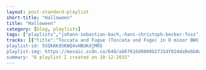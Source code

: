 ```yaml
---
layout: post-standard-playlist
short-title: "Halloween"
title: "Halloween"
category: [blog, playlists]
tags: ["playlists","johann-sebastian-bach,-hans-christoph-becker-foss","sam-the-sham-&-the-pharaohs","jace-everett","the-clovers","rob-zombie","michael-jackson","ac/dc","yeah-yeah-yeahs","the-charlie-daniels-band","jack-marshall","nick-cave-&-the-bad-seeds","bernard-herrmann","bernard-herrmann","drowning-pool","prague-symphony-orchestra,-modest-mussorgsky,-jiří-bělohlávek","disturbed","creedence-clearwater-revival","carl-orff","rosemary-clooney","calibretto","cab-calloway","stevie-wonder","various-artists","the-doors","bobby-\"boris\"-pickett,-the-crypt-kickers","the-rolling-stones","fabrizio-ferrari,-andrew-greene,-jun-yi-ma,-tasmanian-symphony-orchestra","johnny-otis,-marci-lee","prairie-ramblers","blue-öyster-cult","russ-garcia","screamin'-jay-hawkins","harley-poe","kay-starr","richard-o'brien,-patricia-quinn,-nell-campbell","ray-parker-jr.","rick-james","duck-sauce","love-spit-love","say-hi","the-cranberries","shakira","kesha","britney-spears","outkast,-kelis","franz-ferdinand","talking-heads","darling-violetta","johannes-brahms","the-black-keys","sam-the-sham-&-the-pharaohs","ozzy-osbourne","misfits","the-who","the-white-stripes","starlight-mints","kanye-west,-jay-z,-rick-ross,-nicki-minaj,-bon-iver","jerry-goldsmith","godsmack","the-zutons","say-hi","the-features","the-coral","the-dead-weather","putney-dandridge","slayer","metalocalypse:-dethklok","johnny-cash","wolfgang-amadeus-mozart","calibretto","mudvayne","marilyn-manson","dead-or-alive","the-budos-band","pyotr-ilyich-tchaikovsky,-london-symphony-orchestra,-andré-previn","korn","marilyn-manson","marilyn-manson","nicki-minaj,-eminem","metallica","metalocalypse:-dethklok","rob-zombie","calibretto","the-coral","calibretto","rob-zombie","cream","starlight-mints","calibretto","no-doubt","metalocalypse:-dethklok","tenacious-d","harley-poe,-joe-whiteford","the-coral","the-features","the-golden-orchestra","harley-poe","the-dead-weather","nine-inch-nails","rammstein","seether","slipknot","rammstein","vic-mizzy-and-his-orchestra-and-chorus","starlight-mints","edvard-grieg,-wdr-sinfonieorchester-köln,-eivind-aadland","frédéric-chopin","harley-poe,-joe-whiteford","someone-still-loves-you-boris-yeltsin","jeff-alexander,-alfred-hitchcock","danny-elfman","patrick-stewart","the-citizens-of-halloween","danny-elfman","danny-elfman","danny-elfman","cast---the-nightmare-before-christmas,-danny-elfman","danny-elfman","cast---the-nightmare-before-christmas,-danny-elfman","danny-elfman,-paul-reubens,-catherine-o'hara","the-citizens-of-halloween,-danny-elfman","danny-elfman","ed-ivory,-ken-page","catherine-o'hara","danny-elfman","danny-elfman","danny-elfman","danny-elfman,-catherine-o'hara,-the-citizens-of-halloween","danny-elfman","danny-elfman","mark-dekoda","the-meteors","tegan-and-sara","neutral-milk-hotel","flight-of-the-conchords","modest-mouse","the-aquabats!","the-aquabats!","timber-timbre","dave-kennedy-&-the-ambassadors","eagles","focus"]
tracks: [{"title":"Toccata and Fugue (Toccata und Fuge) in D minor BWV 565 (Bach)","album":"The Greatest Bach Collection, Vol. 3","artists":"Johann Sebastian Bach, Hans Christoph Becker-Foss"},{"title":"Lil' Red Riding Hood","album":"20th Century Masters: The Millennium Collection: Best Of Sam The Sham & The Pharaohs","artists":"Sam The Sham & The Pharaohs"},{"title":"Bad Things - Soundtrack Version","album":"TRUE BLOOD: Music from the HBO® Original Series","artists":"Jace Everett"},{"title":"Love Potion No. 9","album":"United Artists Black Singles 1959-1967: ''Motor City To Central Park''","artists":"The Clovers"},{"title":"Dragula","album":"Best Of/20th Century","artists":"Rob Zombie"},{"title":"Thriller","album":"Thriller","artists":"Michael Jackson"},{"title":"Highway to Hell","album":"Highway to Hell","artists":"AC/DC"},{"title":"Heads Will Roll","album":"It's Blitz! (Deluxe Edition)","artists":"Yeah Yeah Yeahs"},{"title":"The Devil Went Down to Georgia","album":"The Essential Charlie Daniels Band","artists":"The Charlie Daniels Band"},{"title":"The Munsters","album":"Hawaii Five O: The 20 Greatest Tv Themes of All Time Including Batman, Mission Impossible, Star Trek, The Twilight Zone, The Flintstones, The Jetsons, And More!","artists":"Jack Marshall"},{"title":"Red Right Hand","album":"Let Love In","artists":"Nick Cave & The Bad Seeds"},{"title":"Prelude","album":"Psycho: Alfred Hitchcock (Complete Original Soundtrack)","artists":"Bernard Herrmann"},{"title":"The Murder","album":"Psycho: Alfred Hitchcock (Complete Original Soundtrack)","artists":"Bernard Herrmann"},{"title":"Bodies","album":"Sinner (Unlucky 13th Anniversary Deluxe Edition)","artists":"Drowning Pool"},{"title":"Night On Bald Mountain","album":"Pictures At An Exhibition & Night On Bald Mountain","artists":"Prague Symphony Orchestra, Modest Mussorgsky, Jiří Bělohlávek"},{"title":"Down with the Sickness","album":"The Sickness (10th Anniversary Edition)","artists":"Disturbed"},{"title":"Bad Moon Rising","album":"Chronicle: 20 Greatest Hits","artists":"Creedence Clearwater Revival"},{"title":"Carmina Burana - O Fortuna","album":"99 Must-Have Halloween Classics","artists":"Carl Orff"},{"title":"Come On-A My House","album":"Come On A My House - The Very Best Of Rosemary Clooney - Jazz Signature Series","artists":"Rosemary Clooney"},{"title":"Bleeding On the Floor","album":"Dead By Dawn","artists":"Calibretto"},{"title":"The Ghost Of Smokey Joe","album":"Halloween Classics: Songs That Scared The Bloomers Off Your Great-Grandma","artists":"Cab Calloway"},{"title":"Superstition","album":"Number 1's","artists":"Stevie Wonder"},{"title":"Tales From The Crypt","album":"AMC Presents Listen to the Movies: Monsterfest","artists":"Various Artists"},{"title":"People Are Strange","album":"Strange Days","artists":"The Doors"},{"title":"Monster Mash","album":"The Original Monster Mash","artists":"Bobby \"Boris\" Pickett, The Crypt-Kickers"},{"title":"Paint It, Black","album":"Hot Rocks (1964-1971)","artists":"The Rolling Stones"},{"title":"Halloween Night (Arr. Andrew Greene): I. The Witches and the Pumpkins","album":"Halloween Classics","artists":"Fabrizio Ferrari, Andrew Greene, Jun Yi Ma, Tasmanian Symphony Orchestra"},{"title":"Castin' My Spell","album":"Halloween's Gravest Hits","artists":"Johnny Otis, Marci Lee"},{"title":"Ghost In The Graveyard","album":"Halloween Classics: Songs That Scared The Bloomers Off Your Great-Grandma","artists":"Prairie Ramblers"},{"title":"(Don't Fear) The Reaper","album":"The Essential Blue Öyster Cult","artists":"Blue Öyster Cult"},{"title":"Monsters Of Jupiter","album":"Halloween's Gravest Hits","artists":"Russ Garcia"},{"title":"I Put a Spell On You","album":"Halloween Classics: The Evil, The Demented, And The Just Plain Weird","artists":"Screamin' Jay Hawkins"},{"title":"It's Only the End of the World","album":"The Dead and the Naked","artists":"Harley Poe"},{"title":"The Headless Horseman","album":"30's & 40's Era Halloween, Vol. 2","artists":"Kay Starr"},{"title":"The Time Warp","album":"Absolute Treasures: The Rocky Horror Picture Show - The Complete and Definitive Soundtrack (2015 40th Anniversary Re-Mastered Edition)","artists":"Richard O'Brien, Patricia Quinn, Nell Campbell"},{"title":"Ghostbusters","album":"Arista Heritage Series: Ray Parker","artists":"Ray Parker Jr."},{"title":"Super Freak","album":"Motown 50","artists":"Rick James"},{"title":"Big Bad Wolf - Radio Edit","album":"Big Bad Wolf","artists":"Duck Sauce"},{"title":"How Soon Is Now?","album":"Charmed","artists":"Love Spit Love"},{"title":"Creatures Of The Night","album":"Bleeders Digest","artists":"Say Hi"},{"title":"Zombie","album":"No Need To Argue","artists":"The Cranberries"},{"title":"She Wolf","album":"She Wolf","artists":"Shakira"},{"title":"Cannibal","album":"Cannibal","artists":"Kesha"},{"title":"Womanizer","album":"Circus (Deluxe Version)","artists":"Britney Spears"},{"title":"Dracula's Wedding","album":"Speakerboxxx/The Love Below","artists":"Outkast, Kelis"},{"title":"Evil And A Heathen","album":"You Could Have It So Much Better","artists":"Franz Ferdinand"},{"title":"Psycho Killer - 2005 Remaster","album":"Talking Heads '77 (Deluxe Version)","artists":"Talking Heads"},{"title":"Angel Main Theme - Sanctuary Extended Remix Theme","album":"Live Fast, Die Never (Music from the TV Series \"Angel\")","artists":"Darling Violetta"},{"title":"Hungarian Dance No. 5 in G Minor","album":"99 Must-Have Halloween Classics","artists":"Johannes Brahms"},{"title":"Howlin' for You","album":"Brothers","artists":"The Black Keys"},{"title":"Li'l Red Riding Hood","album":"Sam the Sham & The Pharoahs, Vol. 2","artists":"Sam The Sham & The Pharaohs"},{"title":"Crazy Train","album":"Blizzard of Ozz (Expanded Edition)","artists":"Ozzy Osbourne"},{"title":"Hybrid Moments","album":"Static Age","artists":"Misfits"},{"title":"Boris The Spider - New Remix","album":"A Quick One (Remastered)","artists":"The Who"},{"title":"Little Ghost","album":"Get Behind Me Satan","artists":"The White Stripes"},{"title":"Eyes Of The Night","album":"Drowaton","artists":"Starlight Mints"},{"title":"Monster","album":"My Beautiful Dark Twisted Fantasy","artists":"Kanye West, JAY-Z, Rick Ross, Nicki Minaj, Bon Iver"},{"title":"The Twilight Zone","album":"Hawaii Five O: The 20 Greatest Tv Themes of All Time Including Batman, Mission Impossible, Star Trek, The Twilight Zone, The Flintstones, The Jetsons, And More!","artists":"Jerry Goldsmith"},{"title":"Voodoo","album":"Godsmack","artists":"Godsmack"},{"title":"You Will You Won't","album":"Rock N' Shock","artists":"The Zutons"},{"title":"These Fangs","album":"Impeccable Blahs","artists":"Say Hi"},{"title":"Kids","album":"Wilderness","artists":"The Features"},{"title":"Dreaming of You","album":"The Coral","artists":"The Coral"},{"title":"Jawbreaker","album":"Sea Of Cowards","artists":"The Dead Weather"},{"title":"The Skeleton In The Closet","album":"Halloween Classics: Songs That Scared The Bloomers Off Your Great-Grandma","artists":"Putney Dandridge"},{"title":"Raining Blood","album":"Reign In Blood (Expanded)","artists":"Slayer"},{"title":"Murmaider","album":"The Dethalbum","artists":"Metalocalypse: Dethklok"},{"title":"(Ghost) Riders in the Sky","album":"The Legend","artists":"Johnny Cash"},{"title":"Don Giovanni - Overture","album":"99 Must-Have Halloween Classics","artists":"Wolfgang Amadeus Mozart"},{"title":"The Doubtful Guest","album":"Dead By Dawn","artists":"Calibretto"},{"title":"Not Falling","album":"The End Of All Things To Come","artists":"Mudvayne"},{"title":"The Beautiful People","album":"Lest We Forget - The Best Of","artists":"Marilyn Manson"},{"title":"You Spin Me Round (Like a Record)","album":"Youthquake","artists":"Dead Or Alive"},{"title":"Black Venom","album":"The Budos Band III","artists":"The Budos Band"},{"title":"Tchaikovsky: Swan Lake (Ballet), Op. 20, Act 2: No. 10, Scène (Moderato)","album":"Tchaikovsky: Swan Lake","artists":"Pyotr Ilyich Tchaikovsky, London Symphony Orchestra, André Previn"},{"title":"Got the Life","album":"Follow The Leader","artists":"Korn"},{"title":"Tainted Love","album":"Lest We Forget - The Best Of","artists":"Marilyn Manson"},{"title":"Sweet Dreams (Are Made Of This)","album":"Lest We Forget - The Best Of","artists":"Marilyn Manson"},{"title":"Roman's Revenge","album":"Pink Friday","artists":"Nicki Minaj, Eminem"},{"title":"Master Of Puppets","album":"Master Of Puppets","artists":"Metallica"},{"title":"Awaken","album":"The Dethalbum","artists":"Metalocalypse: Dethklok"},{"title":"Living Dead Girl","album":"Best Of/20th Century","artists":"Rob Zombie"},{"title":"American Psycho","album":"Dead By Dawn","artists":"Calibretto"},{"title":"She Sings the Mourning","album":"The Invisible Invasion","artists":"The Coral"},{"title":"Misanthropy and the Full Moon","album":"Dead By Dawn","artists":"Calibretto"},{"title":"Never Gonna Stop (The Red, Red Kroovy)","album":"Best Of/20th Century","artists":"Rob Zombie"},{"title":"Sunshine Of Your Love","album":"Disraeli Gears","artists":"Cream"},{"title":"Power Bleed","album":"Change Remains","artists":"Starlight Mints"},{"title":"My T.V. Affair","album":"Dead By Dawn","artists":"Calibretto"},{"title":"Spiderwebs","album":"Tragic Kingdom","artists":"No Doubt"},{"title":"Thunderhorse","album":"The Dethalbum","artists":"Metalocalypse: Dethklok"},{"title":"Tribute","album":"Tenacious D","artists":"Tenacious D"},{"title":"Transvestites Can Be Cannibals Too","album":"In the Dark: Or, B-Movie Trash!","artists":"Harley Poe, Joe Whiteford"},{"title":"The Operator","album":"The Invisible Invasion","artists":"The Coral"},{"title":"Me & The Skirts","album":"Exhibit A","artists":"The Features"},{"title":"Casper the Friendly Ghost","album":"Casper, the Friendly Ghost","artists":"The Golden Orchestra"},{"title":"(Untitled)","album":"Wretched. Filthy. Ugly.","artists":"Harley Poe"},{"title":"Looking at the Invisible Man","album":"Sea Of Cowards","artists":"The Dead Weather"},{"title":"March Of The Pigs","album":"The Downward Spiral","artists":"Nine Inch Nails"},{"title":"Du hast","album":"Sehnsucht","artists":"Rammstein"},{"title":"Remedy","album":"Karma and Effect","artists":"Seether"},{"title":"Left Behind","album":"Iowa","artists":"Slipknot"},{"title":"Feuer frei!","album":"Mutter","artists":"Rammstein"},{"title":"Main Theme: The Addams Family - Vocal Version","album":"The Addams Family (Original Music From The T.V. Show)","artists":"Vic Mizzy and His Orchestra and Chorus"},{"title":"Pumpkin","album":"Drowaton","artists":"Starlight Mints"},{"title":"Peer Gynt Suite No. 1, Op. 46. Incidental music to Peer Gynt by Ibsen: IV. In the Hall of the Mountain King","album":"Grieg: Complete Symphonic Works, Vol. I","artists":"Edvard Grieg, WDR Sinfonieorchester Köln, Eivind Aadland"},{"title":"Piano Sonata No. 2 In B-Flat Minor - III. Marche Funebre","album":"99 Must-Have Halloween Classics","artists":"Frédéric Chopin"},{"title":"Vampire's Night Out","album":"In the Dark: Or, B-Movie Trash!","artists":"Harley Poe, Joe Whiteford"},{"title":"All Hail Dracula!","album":"Let It Sway","artists":"Someone Still Loves You Boris Yeltsin"},{"title":"Alfred Hitchcock Television Theme","album":"Alfred Hitchcock Presents Music To Be Murdered By","artists":"Jeff Alexander, Alfred Hitchcock"},{"title":"Overture - (The Nightmare Before Christmas)","album":"Nightmare Before Christmas Special Edition","artists":"Danny Elfman"},{"title":"Opening - (The Nightmare Before Christmas)","album":"Nightmare Before Christmas Special Edition","artists":"Patrick Stewart"},{"title":"This Is Halloween","album":"Nightmare Before Christmas Special Edition","artists":"The Citizens of Halloween"},{"title":"Jack's Lament","album":"Nightmare Before Christmas Special Edition","artists":"Danny Elfman"},{"title":"Doctor Finklestein / In The Forest","album":"Nightmare Before Christmas Special Edition","artists":"Danny Elfman"},{"title":"What's This?","album":"Nightmare Before Christmas Special Edition","artists":"Danny Elfman"},{"title":"Town Meeting Song","album":"Nightmare Before Christmas Special Edition","artists":"Cast - The Nightmare Before Christmas, Danny Elfman"},{"title":"Jack and Sally Montage","album":"Nightmare Before Christmas Special Edition","artists":"Danny Elfman"},{"title":"Jack's Obsession","album":"Nightmare Before Christmas Special Edition","artists":"Cast - The Nightmare Before Christmas, Danny Elfman"},{"title":"Kidnap The Sandy Claws","album":"Nightmare Before Christmas Special Edition","artists":"Danny Elfman, Paul Reubens, Catherine O'Hara"},{"title":"Making Christmas","album":"Nightmare Before Christmas Special Edition","artists":"The Citizens of Halloween, Danny Elfman"},{"title":"Nabbed","album":"Nightmare Before Christmas Special Edition","artists":"Danny Elfman"},{"title":"Oogie Boogie's Song","album":"Nightmare Before Christmas Special Edition","artists":"Ed Ivory, Ken Page"},{"title":"Sally's Song","album":"Nightmare Before Christmas Special Edition","artists":"Catherine O'Hara"},{"title":"Christmas Eve Montage","album":"Nightmare Before Christmas Special Edition","artists":"Danny Elfman"},{"title":"Poor Jack","album":"Nightmare Before Christmas Special Edition","artists":"Danny Elfman"},{"title":"To The Rescue","album":"Nightmare Before Christmas Special Edition","artists":"Danny Elfman"},{"title":"Finale / Reprise","album":"Nightmare Before Christmas Special Edition","artists":"Danny Elfman, Catherine O'Hara, The Citizens of Halloween"},{"title":"Closing","album":"Nightmare Before Christmas Special Edition","artists":"Danny Elfman"},{"title":"End Title","album":"Nightmare Before Christmas Special Edition","artists":"Danny Elfman"},{"title":"Lost in the Dark","album":"Lost in the Dark","artists":"Mark Dekoda"},{"title":"Psycho for Your Love","album":"The Lost Album","artists":"The Meteors"},{"title":"Walking with a Ghost","album":"So Jealous","artists":"Tegan and Sara"},{"title":"Ghost","album":"In the Aeroplane Over the Sea","artists":"Neutral Milk Hotel"},{"title":"Demon Woman","album":"I Told You I Was Freaky","artists":"Flight of the Conchords"},{"title":"Satin In A Coffin","album":"Good News For People Who Love Bad News","artists":"Modest Mouse"},{"title":"Cat with 2 Heads!","album":"The Fury of the Aquabats!","artists":"The Aquabats!"},{"title":"Martian Girl!","album":"The Fury of the Aquabats!","artists":"The Aquabats!"},{"title":"Woman","album":"Creep On Creepin' On","artists":"Timber Timbre"},{"title":"Zombie Jamboree","album":"Badger A-Go-Go","artists":"Dave Kennedy & the Ambassadors"},{"title":"Witchy Woman - 2013 Remaster","album":"Eagles (2013 Remaster)","artists":"Eagles"},{"title":"Hocus Pocus","album":"The Best Of Focus / Hocus Pocus (Incl WC 2010 Version of 'Hocus Pocus')","artists":"Focus"}]
playlist-id: 5SQkKKd5KWQ4vHBUKdjMRS
playlist-img: https://mosaic.scdn.co/640/ab67616d0000b2731df024da9ebb0a2776e8c93bab67616d0000b2734a1530241c87194805a0aa2fab67616d0000b273ce5b8505b2fce099377d2857ab67616d0000b273fafb945c1d9b0cd589489683
summary: "A playlist I created on 10-12-2015"
---
```

